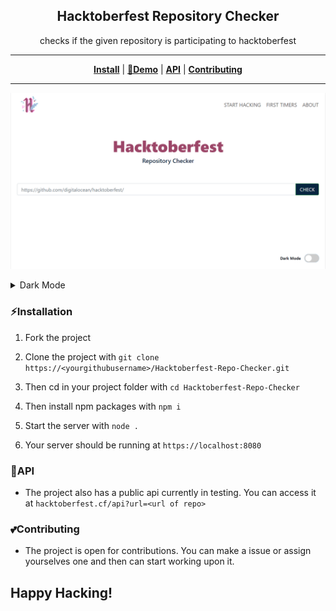 <h2 align="center">Hacktoberfest Repository Checker</h2>
<p align="center">checks if the given repository is participating to hacktoberfest</p>

----
<p align="center">
<strong><a href="#Installation">Install</a></strong>
|
<strong><a href="https://hacktoberfest.cf/">🔗Demo</a></strong>
|
<strong><a href="#API">API</a></strong>
|
<strong><a href="#Contributing">Contributing</a></strong>
</p>

----
<p align="center"><img src="./img/lightmode.png"></img></p>

<details>
  <summary>Dark Mode</summary>
  <p align="center"><img src="./img/darkmode.png"></img></p>
</details>

### ⚡Installation
1. Fork the project
2. Clone the project with `git clone https://<yourgithubusername>/Hacktoberfest-Repo-Checker.git ` 

3. Then cd in your project folder with  `cd Hacktoberfest-Repo-Checker ` 

4. Then install npm packages with `npm i` 

5. Start the server with `node .`

6. Your server should be running at `https://localhost:8080`

### 🔌API
- The project also has a public api currently in testing. You can access it at `hacktoberfest.cf/api?url=<url of repo>`

### 💕Contributing
- The project is open for contributions. You can make a issue or assign yourselves one and then can start working upon it.



## Happy Hacking!
